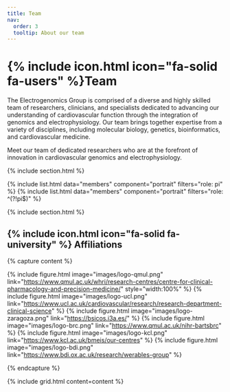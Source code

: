 ```yaml
---
title: Team
nav:
  order: 3
  tooltip: About our team
---
```


# {% include icon.html icon="fa-solid fa-users" %}Team

The Electrogenomics Group is comprised of a diverse and highly skilled team of researchers, clinicians, and specialists dedicated to advancing our understanding of cardiovascular function through the integration of genomics and electrophysiology. Our team brings together expertise from a variety of disciplines, including molecular biology, genetics, bioinformatics, and cardiovascular medicine.

Meet our team of dedicated researchers who are at the forefront of innovation in cardiovascular genomics and electrophysiology.

{% include section.html %}

{% include list.html data="members" component="portrait" filters="role: pi" %}
{% include list.html data="members" component="portrait" filters="role: ^(?!pi$)" %}

{% include section.html %}

## {% include icon.html icon="fa-solid fa-university" %} Affiliations

{% capture content %}

{% include figure.html image="images/logo-qmul.png" link="https://www.qmul.ac.uk/whri/research-centres/centre-for-clinical-pharmacology-and-precision-medicine/" style="width:100%" %}
{% include figure.html image="images/logo-ucl.png" link="https://www.ucl.ac.uk/cardiovascular/research/research-department-clinical-science" %}
{% include figure.html image="images/logo-zaragoza.png" link="https://bsicos.i3a.es/" %}
{% include figure.html image="images/logo-brc.png" link="https://www.qmul.ac.uk/nihr-bartsbrc" %}
{% include figure.html image="images/logo-kcl.png" link="https://www.kcl.ac.uk/bmeis/our-centres" %}
{% include figure.html image="images/logo-bdi.png" link="https://www.bdi.ox.ac.uk/research/werables-group" %}

{% endcapture %}

{% include grid.html content=content %}




